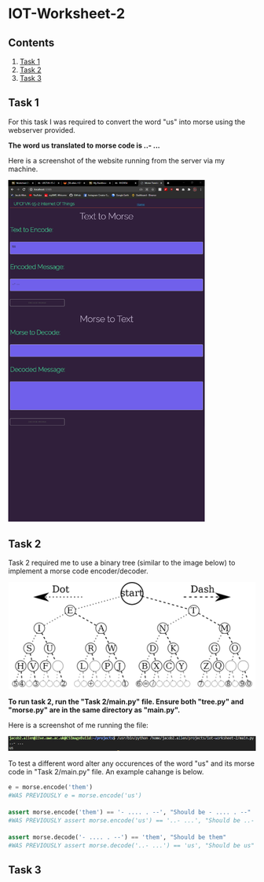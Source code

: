 # IOT-Worksheet-2

## Contents
1. [Task 1](#Task-1)
1. [Task 2](#Task-2)
1. [Task 3](#Task-3)

## Task 1
For this task I was required to convert the word "us" into morse using the webserver provided.

**The word us translated to morse code is ..- ...**

Here is a screenshot of the website running from the server via my machine.

<img src="./assets/img/morsewebsite.png" alt="Morse Website" width="400"/>

## Task 2
Task 2 required me to use a binary tree (similar to the image below) to implement a morse code encoder/decoder.

<img src="./assets/img/morsecodetreetask2.png" alt="Morse Code Tree" width="600"/>

**To run task 2, run the "Task 2/main.py" file. Ensure both "tree.py" and "morse.py" are in the same directory as "main.py".**

Here is a screenshot of me running the file:

<img src="./assets/img/morsetask2results.png" alt="Morse Task 2 Results " width="600"/>

To test a different word alter any occurences of the word "us" and its morse code in "Task 2/main.py" file. An example cahange is below.
```py
e = morse.encode('them') 
#WAS PREVIOUSLY e = morse.encode('us')

assert morse.encode('them') == '- .... . --', "Should be - .... . --" 
#WAS PREVIOUSLY assert morse.encode('us') == '..- ...', "Should be ..- ..."

assert morse.decode('- .... . --') == 'them', "Should be them" 
#WAS PREVIOUSLY assert morse.decode('..- ...') == 'us', "Should be us"
```

## Task 3
